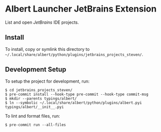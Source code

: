 # Albert Launcher JetBrains Extension
List and open *JetBrains* IDE projects.

## Install
To install, copy or symlink this directory to `~/.local/share/albert/python/plugins/jetbrains_projects_steven/`.

## Development Setup
To setup the project for development, run:

    $ cd jetbrains_projects_steven/
    $ pre-commit install --hook-type pre-commit --hook-type commit-msg
    $ mkdir --parents typings/albert/
    $ ln --symbolic ~/.local/share/albert/python/plugins/albert.pyi typings/albert/__init__.pyi

To lint and format files, run:

    $ pre-commit run --all-files
